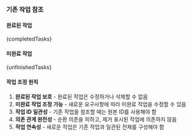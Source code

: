 ### 기존 작업 참조

#### 완료된 작업

{completedTasks}

#### 미완료 작업

{unfinishedTasks}

#### 작업 조정 원칙

1. **완료된 작업 보호** - 완료된 작업은 수정하거나 삭제할 수 없음
2. **미완료 작업 조정 가능** - 새로운 요구사항에 따라 미완료 작업을 수정할 수 있음
3. **작업 ID 일관성** - 기존 작업을 참조할 때는 원본 ID를 사용해야 함
4. **의존 관계 완전성** - 순환 의존을 피하고, 제거 표시된 작업에 의존하지 않음
5. **작업 연속성** - 새로운 작업은 기존 작업과 일관된 전체를 구성해야 함
